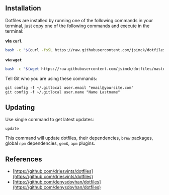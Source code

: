 ## Installation

Dotfiles are installed by running one of the following commands in your terminal, just copy one of the following commands and execute in the terminal:

**via `curl`**

```sh
bash -c "$(curl -fsSL https://raw.githubusercontent.com/jsimck/dotfiles/master/install.sh)"
```

**via `wget`**

```sh
bash -c "$(wget https://raw.githubusercontent.com/jsimck/dotfiles/master/install.sh -O -)"
```

Tell Git who you are using these commands:

```
git config -f ~/.gitlocal user.email "email@yoursite.com"
git config -f ~/.gitlocal user.name "Name Lastname"
```

## Updating

Use single command to get latest updates:

```
update
```

This command will update dotfiles, their dependencies, `brew` packages, global `npm` dependencies, `gem`s, `apm` plugins.

## References
 - [https://github.com/driesvints/dotfiles](https://github.com/driesvints/dotfiles)
 - [https://github.com/denysdovhan/dotfiles](https://github.com/denysdovhan/dotfiles)
